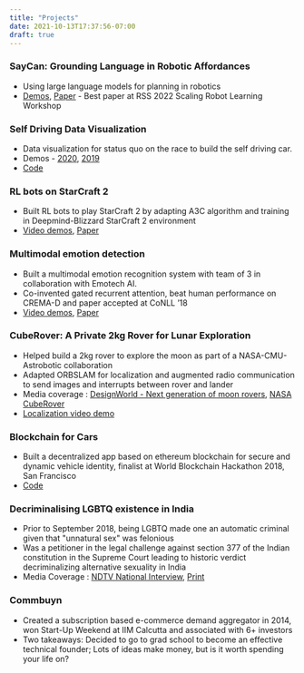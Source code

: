 ```yaml
---
title: "Projects"
date: 2021-10-13T17:37:56-07:00
draft: true
---
```


### SayCan: Grounding Language in Robotic Affordances
- Using large language models for planning in robotics
- [Demos](https://say-can.github.io/), [Paper](https://arxiv.org/abs/2204.01691) - Best paper at RSS 2022 Scaling Robot Learning Workshop

### Self Driving Data Visualization
- Data visualization for status quo on the race to build the self driving car.
- Demos - [2020](https://keerthanapg.com/stop-the-trolley/), [2019](https://keerthanapg.com/stop-the-trolley/2019/)
- [Code](https://github.com/keerthanpg/stop-the-trolley)


### RL bots on StarCraft 2
- Built RL bots to play StarCraft 2 by adapting A3C algorithm and training in Deepmind-Blizzard StarCraft 2 environment
- [Video demos](https://www.youtube.com/watch?v=K4iMO8jPtnc&list=PL4qVRWUWbgR7WxD6U86U79xMcuoxAl6hh), [Paper](https://arxiv.org/pdf/1807.08217.pdf)


### Multimodal emotion detection
- Built a multimodal emotion recognition system with team of 3 in collaboration with Emotech AI. 
- Co-invented gated recurrent attention, beat human performance on CREMA-D and paper accepted at CoNLL ’18 
- [Video demos](https://www.youtube.com/watch?v=Vxg4i80vxK0), [Paper](https://aclanthology.org/K18-1025.pdf)


### CubeRover: A Private 2kg Rover for Lunar Exploration 

- Helped build a 2kg rover to explore the moon as part of a NASA-CMU-Astrobotic collaboration
- Adapted ORBSLAM for localization and augmented radio communication to send images and interrupts between rover and lander
- Media coverage : [DesignWorld - Next generation of moon rovers](https://www.designworldonline.com/next-generation-of-moon-rovers/), [NASA CubeRover](https://www.nasa.gov/feature/commercial-cuberover-test-shows-how-nasa-investments-mature-space-tech)
- [Localization video demo](https://www.youtube.com/watch?v=je5EhpOrttc)


### Blockchain for Cars
- Built a decentralized app based on ethereum blockchain for secure and dynamic vehicle identity, finalist at World Blockchain Hackathon 2018, San Francisco
- [Code](https://github.com/keerthanpg/Hackathon_Vehicle_ID)


### Decriminalising LGBTQ existence in India
- Prior to September 2018, being LGBTQ made one an automatic criminal given that "unnatural sex" was felonious
- Was a petitioner in the legal challenge against section 377 of the Indian constitution in the Supreme Court leading to historic verdict decriminalizing alternative sexuality in India
- Media Coverage : [NDTV National Interview](https://www.youtube.com/watch?v=iq8T6rfEtCU), [Print](https://www.ndtv.com/india-news/iitians-go-to-top-court-demand-law-criminalising-gay-sex-be-scrapped-1851984)


### Commbuyn
- Created a subscription based e-commerce demand aggregator in 2014, won Start-Up Weekend at IIM Calcutta and associated with 6+ investors
- Two takeaways: Decided to go to grad school to become an effective technical founder; Lots of ideas make money, but is it worth spending your life on?
